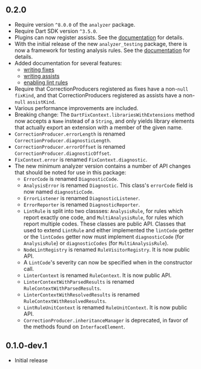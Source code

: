 ## 0.2.0

- Require version `^8.0.0` of the `analyzer` package.
- Require Dart SDK version `^3.5.0`.
- Plugins can now register assists. See the [documentation][writing assists]
  for details.
- With the initial release of the new `analyzer_testing` package, there is now
  a framework for testing analysis rules. See the
  [documentation][testing_rules] for details.
- Added documentation for several features:
  - [writing fixes][]
  - [writing assists][]
  - [enabling lint rules][]
- Require that CorrectionProducers registered as fixes have a non-`null`
  `fixKind`, and that CorrectionProducers registered as assists have a
  non-`null` `assistKind`.
- Various performance improvements are included.
- Breaking change: The `DartFixContext.librariesWithExtensions` method now
  accepts a `Name` instead of a `String`, and only yields library elements that
  actually export an extension with a member of the given name.
- `CorrectionProducer.errorLength` is renamed
  `CorrectionProducer.diagnosticLength`.
- `CorrectionProducer.errorOffset` is renamed
  `CorrectionProducer.diagnosticOffset`.
- `FixContext.error` is renamed `FixContext.diagnostic`.
- The new minimum analyzer version contains a number of API changes that should
  be noted for use in this package:
  - `ErrorCode` is renamed `DiagnosticCode`.
  - `AnalysisError` is renamed `Diagnostic`. This class's `errorCode` field is
    now named `diagnosticCode`.
  - `ErrorListener` is renamed `DiagnosticListener`.
  - `ErrorReporter` is renamed `DiagnosticReporter`.
  - `LintRule` is split into two classses: `AnalysisRule`, for rules which
    report exactly one code, and `MultiAnalysisRule`, for rules which report
    multiple codes. These classes are public API. Classes that used to extend
    `LintRule` and either implemented the `lintCode` getter or the `lintCodes`
    getter now must implement `diagnosticCode` (for `AnalysisRule`) or
    `diagnosticCodes` (for `MultiAnalysisRule`).
  - `NodeLintRegistry` is renamed `RuleVisitorRegistry`. It is now public API.
  - A `LintCode`'s severity can now be specified when in the constructor call.
  - `LinterContext` is renamed `RuleContext`. It is now public API.
  - `LinterContextWithParsedResults` is renamed `RuleContextWithParsedResults`.
  - `LinterContextWithResolvedResults` is renamed
    `RuleContextWithResolvedResults`.
  - `LintRuleUnitContext` is renamed `RuleUnitContext`. It is now public API.
  - `CorrectionProducer.inheritanceManager` is deprecated, in favor of the
    methods found on `InterfaceElement`.

[testing_rules]: https://github.com/dart-lang/sdk/blob/main/pkg/analysis_server_plugin/doc/testing_rules.md
[writing fixes]: https://github.com/dart-lang/sdk/blob/main/pkg/analysis_server_plugin/doc/writing_fixes.md
[writing assists]: https://github.com/dart-lang/sdk/blob/main/pkg/analysis_server_plugin/doc/writing_assists.md
[enabling lint rules]: https://github.com/dart-lang/sdk/blob/main/pkg/analysis_server_plugin/doc/using_plugins.md#enabling-a-lint-rule

## 0.1.0-dev.1

- Initial release
